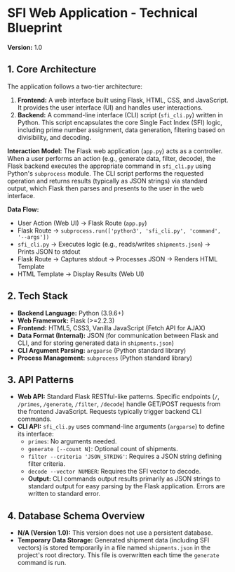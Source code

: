 # SFI Web Application - Technical Blueprint

**Version:** 1.0

## 1. Core Architecture

The application follows a two-tier architecture:

1.  **Frontend:** A web interface built using Flask, HTML, CSS, and JavaScript. It provides the user interface (UI) and handles user interactions.
2.  **Backend:** A command-line interface (CLI) script (`sfi_cli.py`) written in Python. This script encapsulates the core Single Fact Index (SFI) logic, including prime number assignment, data generation, filtering based on divisibility, and decoding.

**Interaction Model:** The Flask web application (`app.py`) acts as a controller. When a user performs an action (e.g., generate data, filter, decode), the Flask backend executes the appropriate command in `sfi_cli.py` using Python's `subprocess` module. The CLI script performs the requested operation and returns results (typically as JSON strings) via standard output, which Flask then parses and presents to the user in the web interface.

**Data Flow:**
*   User Action (Web UI) -> Flask Route (`app.py`)
*   Flask Route -> `subprocess.run(['python3', 'sfi_cli.py', 'command', '--args'])`
*   `sfi_cli.py` -> Executes logic (e.g., reads/writes `shipments.json`) -> Prints JSON to stdout
*   Flask Route -> Captures stdout -> Processes JSON -> Renders HTML Template
*   HTML Template -> Display Results (Web UI)

## 2. Tech Stack

*   **Backend Language:** Python (3.9.6+)
*   **Web Framework:** Flask (>=2.2.3)
*   **Frontend:** HTML5, CSS3, Vanilla JavaScript (Fetch API for AJAX)
*   **Data Format (Internal):** JSON (for communication between Flask and CLI, and for storing generated data in `shipments.json`)
*   **CLI Argument Parsing:** `argparse` (Python standard library)
*   **Process Management:** `subprocess` (Python standard library)

## 3. API Patterns

*   **Web API:** Standard Flask RESTful-like patterns. Specific endpoints (`/`, `/primes`, `/generate`, `/filter`, `/decode`) handle GET/POST requests from the frontend JavaScript. Requests typically trigger backend CLI commands.
*   **CLI API:** `sfi_cli.py` uses command-line arguments (`argparse`) to define its interface:
    *   `primes`: No arguments needed.
    *   `generate [--count N]`: Optional count of shipments.
    *   `filter --criteria 'JSON_STRING'`: Requires a JSON string defining filter criteria.
    *   `decode --vector NUMBER`: Requires the SFI vector to decode.
    *   **Output:** CLI commands output results primarily as JSON strings to standard output for easy parsing by the Flask application. Errors are written to standard error.

## 4. Database Schema Overview

*   **N/A (Version 1.0):** This version does not use a persistent database.
*   **Temporary Data Storage:** Generated shipment data (including SFI vectors) is stored temporarily in a file named `shipments.json` in the project's root directory. This file is overwritten each time the `generate` command is run. 